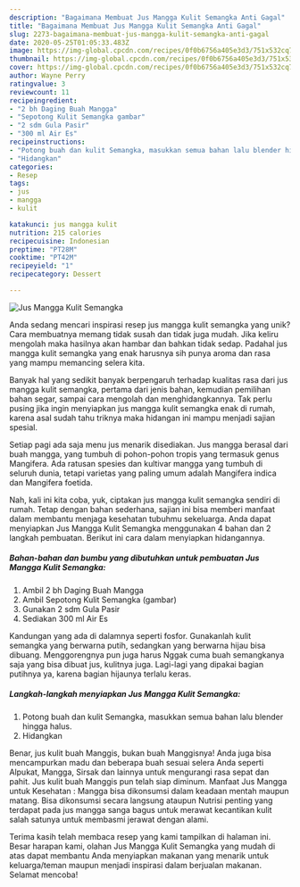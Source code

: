 ```yaml
---
description: "Bagaimana Membuat Jus Mangga Kulit Semangka Anti Gagal"
title: "Bagaimana Membuat Jus Mangga Kulit Semangka Anti Gagal"
slug: 2273-bagaimana-membuat-jus-mangga-kulit-semangka-anti-gagal
date: 2020-05-25T01:05:33.483Z
image: https://img-global.cpcdn.com/recipes/0f0b6756a405e3d3/751x532cq70/jus-mangga-kulit-semangka-foto-resep-utama.jpg
thumbnail: https://img-global.cpcdn.com/recipes/0f0b6756a405e3d3/751x532cq70/jus-mangga-kulit-semangka-foto-resep-utama.jpg
cover: https://img-global.cpcdn.com/recipes/0f0b6756a405e3d3/751x532cq70/jus-mangga-kulit-semangka-foto-resep-utama.jpg
author: Wayne Perry
ratingvalue: 3
reviewcount: 11
recipeingredient:
- "2 bh Daging Buah Mangga"
- "Sepotong Kulit Semangka gambar"
- "2 sdm Gula Pasir"
- "300 ml Air Es"
recipeinstructions:
- "Potong buah dan kulit Semangka, masukkan semua bahan lalu blender hingga halus."
- "Hidangkan"
categories:
- Resep
tags:
- jus
- mangga
- kulit

katakunci: jus mangga kulit 
nutrition: 215 calories
recipecuisine: Indonesian
preptime: "PT28M"
cooktime: "PT42M"
recipeyield: "1"
recipecategory: Dessert

---
```



![Jus Mangga Kulit Semangka](https://img-global.cpcdn.com/recipes/0f0b6756a405e3d3/751x532cq70/jus-mangga-kulit-semangka-foto-resep-utama.jpg)

Anda sedang mencari inspirasi resep jus mangga kulit semangka yang unik? Cara membuatnya memang tidak susah dan tidak juga mudah. Jika keliru mengolah maka hasilnya akan hambar dan bahkan tidak sedap. Padahal jus mangga kulit semangka yang enak harusnya sih punya aroma dan rasa yang mampu memancing selera kita.

Banyak hal yang sedikit banyak berpengaruh terhadap kualitas rasa dari jus mangga kulit semangka, pertama dari jenis bahan, kemudian pemilihan bahan segar, sampai cara mengolah dan menghidangkannya. Tak perlu pusing jika ingin menyiapkan jus mangga kulit semangka enak di rumah, karena asal sudah tahu triknya maka hidangan ini mampu menjadi sajian spesial.

Setiap pagi ada saja menu jus menarik disediakan. Jus mangga berasal dari buah mangga, yang tumbuh di pohon-pohon tropis yang termasuk genus Mangifera. Ada ratusan spesies dan kultivar mangga yang tumbuh di seluruh dunia, tetapi varietas yang paling umum adalah Mangifera indica dan Mangifera foetida.


Nah, kali ini kita coba, yuk, ciptakan jus mangga kulit semangka sendiri di rumah. Tetap dengan bahan sederhana, sajian ini bisa memberi manfaat dalam membantu menjaga kesehatan tubuhmu sekeluarga. Anda dapat menyiapkan Jus Mangga Kulit Semangka menggunakan 4 bahan dan 2 langkah pembuatan. Berikut ini cara dalam menyiapkan hidangannya.

<!--inarticleads1-->

##### Bahan-bahan dan bumbu yang dibutuhkan untuk pembuatan Jus Mangga Kulit Semangka:

1. Ambil 2 bh Daging Buah Mangga
1. Ambil Sepotong Kulit Semangka (gambar)
1. Gunakan 2 sdm Gula Pasir
1. Sediakan 300 ml Air Es


Kandungan yang ada di dalamnya seperti fosfor. Gunakanlah kulit semangka yang berwarna putih, sedangkan yang berwarna hijau bisa dibuang. Menggorengnya pun juga harus Nggak cuma buah semangkanya saja yang bisa dibuat jus, kulitnya juga. Lagi-lagi yang dipakai bagian putihnya ya, karena bagian hijaunya terlalu keras. 

<!--inarticleads2-->

##### Langkah-langkah menyiapkan Jus Mangga Kulit Semangka:

1. Potong buah dan kulit Semangka, masukkan semua bahan lalu blender hingga halus.
1. Hidangkan


Benar, jus kulit buah Manggis, bukan buah Manggisnya! Anda juga bisa mencampurkan madu dan beberapa buah sesuai selera Anda seperti Alpukat, Mangga, Sirsak dan lainnya untuk mengurangi rasa sepat dan pahit. Jus kulit buah Manggis pun telah siap diminum. Manfaat Jus Mangga untuk Kesehatan : Mangga bisa dikonsumsi dalam keadaan mentah maupun matang. Bisa dikonsumsi secara langsung ataupun Nutrisi penting yang terdapat pada jus mangga sanga bagus untuk merawat kecantikan kulit salah satunya untuk membasmi jerawat dengan alami. 

Terima kasih telah membaca resep yang kami tampilkan di halaman ini. Besar harapan kami, olahan Jus Mangga Kulit Semangka yang mudah di atas dapat membantu Anda menyiapkan makanan yang menarik untuk keluarga/teman maupun menjadi inspirasi dalam berjualan makanan. Selamat mencoba!
